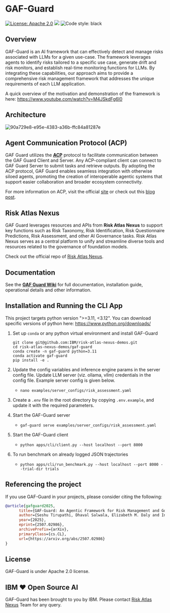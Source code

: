 # GAF-Guard

[![License: Apache 2.0](https://img.shields.io/badge/License-Apache%202.0-yellow.svg)](https://www.apache.org/licenses/LICENSE-2.0) [![](https://img.shields.io/badge/python-3.11-blue.svg)](https://www.python.org/downloads/) <img alt="Code style: black" src="https://img.shields.io/badge/code%20style-black-000000.svg"></a>

## Overview

GAF-Guard is an AI framework that can effectively detect and manage risks associated with LLMs for a given use-case. The framework leverages agents to identify risks tailored to a specific use case, generate drift and risk monitors, and establish real-time monitoring functions for LLMs. By integrating these capabilities, our approach aims to provide a comprehensive risk management framework that addresses the unique requirements of each LLM application.

A quick overview of the motivation and demonstration of the framework is here:
https://www.youtube.com/watch?v=M4JSkdFg6I0

## Architecture

![90a729e8-e95e-4383-a36b-ffc84a81287e](https://github.com/user-attachments/assets/f0546c3d-cf95-49c8-8112-21308bf6f7e6)

## Agent Communication Protocol (ACP)

GAF Guard utilizes the [**ACP**](https://github.com/i-am-bee/acp) protocol to facilitate communication between the GAF Guard Client and Server. Any ACP-compliant client can connect to GAF Guard Server to submit tasks and retrieve outputs. By adopting the ACP protocol, GAF Guard enables seamless integration with otherwise siloed agents, promoting the creation of interoperable agentic systems that support easier collaboration and broader ecosystem connectivity.

For more information on ACP, visit the official [site](https://agentcommunicationprotocol.dev/introduction/welcome) or check out this [blog post](https://www.ibm.com/think/topics/agent-communication-protocol).

## Risk Atlas Nexus

GAF Guard leverages resources and APIs from **Risk Atlas Nexus** to support key functions such as Risk Taxonomy, Risk Identification, Risk Questionnaire Predictions, Risk Assessment, and other AI Governance tasks. Risk Atlas Nexus serves as a central platform to unify and streamline diverse tools and resources related to the governance of foundation models. 

Check out the official repo of [Risk Atlas Nexus](https://github.com/IBM/risk-atlas-nexus).

## Documentation

See the [**GAF Guard Wiki**](https://github.com/IBM/risk-atlas-nexus-demos/wiki/GAF-Guard) for full documentation, installation guide, operational details and other information.

## Installation and Running the CLI App

This project targets python version ">=3.11, <3.12". You can download specific versions of python here: https://www.python.org/downloads/

1. Set up `conda` or any python virtual environment and install GAF-Guard
   ```
   git clone git@github.com:IBM/risk-atlas-nexus-demos.git
   cd risk-atlas-nexus-demos/gaf-guard
   conda create -n gaf-guard python=3.11
   conda activate gaf-guard
   pip install -e .
   ```

2. Update the config variables and inference engine params in the server config file. Update LLM server (viz. ollama, vllm) credentials in the config file. Example server config is given below.

   - `nano examples/server_configs/risk_assessment.yaml`

3. Create a `.env` file in the root directory by copying `.env.example`, and update it with the required parameters.

4. Start the GAF-Guard server

   - `gaf-guard serve examples/server_configs/risk_assessment.yaml`

5. Start the GAF-Guard client
   - `python apps/cli/client.py --host localhost --port 8000`

6. To run benchmark on already logged JSON trajectories
   - `python apps/cli/run_benchmark.py --host localhost --port 8000 --trial-dir trials`

## Referencing the project

If you use GAF-Guard in your projects, please consider citing the following:

```bib
@article{gafguard2025,
      title={GAF-Guard: An Agentic Framework for Risk Management and Governance in Large Language Models},
      author={Seshu Tirupathi, Dhaval Salwala, Elizabeth M. Daly and Inge Vejsbjerg},
      year={2025},
      eprint={2507.02986},
      archivePrefix={arXiv},
      primaryClass={cs.CL},
      url={https://arxiv.org/abs/2507.02986}
}
```

## License

GAF-Guard is under Apache 2.0 license.

## IBM ❤️ Open Source AI

GAF-Guard has been brought to you by IBM. Please contact [Risk Atlas Nexus](mailto:risk-atlas-nexus@ibm.com) Team for any query.
